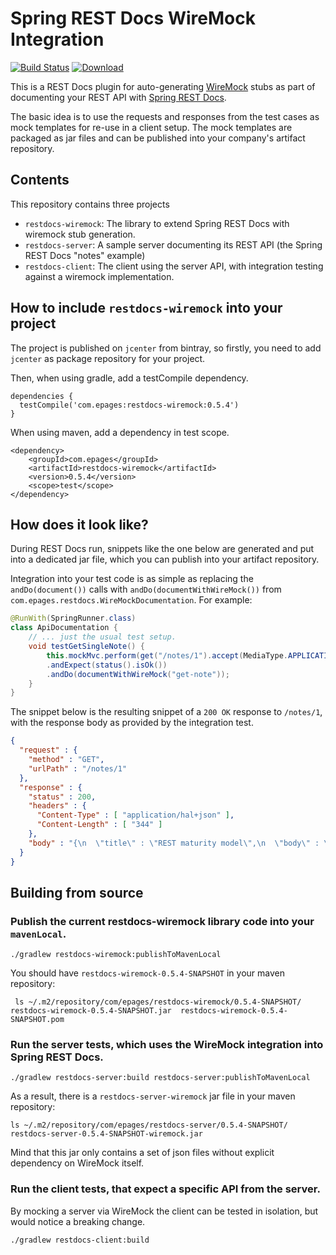 # Spring REST Docs WireMock Integration

[![Build Status](https://travis-ci.org/ePages-de/restdocs-wiremock.png)](https://travis-ci.org/ePages-de/restdocs-wiremock)
[ ![Download](https://api.bintray.com/packages/epages/maven/restdocs-wiremock/images/download.svg) ](https://bintray.com/epages/maven/restdocs-wiremock/_latestVersion)

This is a REST Docs plugin for auto-generating [WireMock](http://wiremock.org/) stubs
as part of documenting your REST API with [Spring REST Docs](http://projects.spring.io/spring-restdocs/).

The basic idea is to use the requests and responses from the test cases as mock templates for re-use 
in a client setup. The mock templates are packaged as jar files and can be published into your company's
artifact repository.

## Contents

This repository contains three projects

* `restdocs-wiremock`: The library to extend Spring REST Docs with wiremock stub generation.
* `restdocs-server`: A sample server documenting its REST API (the Spring REST Docs "notes" example)
* `restdocs-client`: The client using the server API, with integration testing against a wiremock implementation.


## How to include `restdocs-wiremock` into your project

The project is published on `jcenter` from bintray, so firstly, you need to add `jcenter` as package repository for your project.

Then, when using gradle, add a testCompile dependency.

```
dependencies {
  testCompile('com.epages:restdocs-wiremock:0.5.4')
}
```

When using maven, add a dependency in test scope.

```
<dependency>
	<groupId>com.epages</groupId>
	<artifactId>restdocs-wiremock</artifactId>
	<version>0.5.4</version>
	<scope>test</scope>
</dependency>
```

## How does it look like?

During REST Docs run, snippets like the one below are generated and put into a dedicated jar file, which you can
publish into your artifact repository. 

Integration into your test code is as simple as replacing the `andDo(document())` calls with
`andDo(documentWithWireMock())` from `com.epages.restdocs.WireMockDocumentation`. For example:

```java
@RunWith(SpringRunner.class)
class ApiDocumentation {
    // ... just the usual test setup.
    void testGetSingleNote() {
        this.mockMvc.perform(get("/notes/1").accept(MediaType.APPLICATION_JSON)) 
        .andExpect(status().isOk()) 
        .andDo(documentWithWireMock("get-note"));
    }
}
```

The snippet below is the resulting snippet of a `200 OK` response to `/notes/1`, with
the response body as provided by the integration test.

```json
{
  "request" : {
    "method" : "GET",
    "urlPath" : "/notes/1"
  },
  "response" : {
    "status" : 200,
    "headers" : {
      "Content-Type" : [ "application/hal+json" ],
      "Content-Length" : [ "344" ]
    },
    "body" : "{\n  \"title\" : \"REST maturity model\",\n  \"body\" : \"http://martinfowler.com/articles/richardsonMaturityModel.html\",\n  \"_links\" : {\n    \"self\" : {\n      \"href\" : \"http://localhost:8080/notes/1\"\n    },\n    \"note\" : {\n      \"href\" : \"http://localhost:8080/notes/1\"\n    },\n    \"tags\" : {\n      \"href\" : \"http://localhost:8080/notes/1/tags\"\n    }\n  }\n}"
  }
}
```


## Building from source

### Publish the current restdocs-wiremock library code into your `mavenLocal`.

```shell
./gradlew restdocs-wiremock:publishToMavenLocal
```

You should have `restdocs-wiremock-0.5.4-SNAPSHOT` in your maven repository:

```shell
 ls ~/.m2/repository/com/epages/restdocs-wiremock/0.5.4-SNAPSHOT/
restdocs-wiremock-0.5.4-SNAPSHOT.jar  restdocs-wiremock-0.5.4-SNAPSHOT.pom
```

###  Run the server tests, which uses the WireMock integration into Spring REST Docs.

```shell
./gradlew restdocs-server:build restdocs-server:publishToMavenLocal
```

As a result, there is a `restdocs-server-wiremock` jar file in your maven repository:

```shell
ls ~/.m2/repository/com/epages/restdocs-server/0.5.4-SNAPSHOT/
restdocs-server-0.5.4-SNAPSHOT-wiremock.jar
```

Mind that this jar only contains a set of json files without explicit dependency on WireMock itself. 

###  Run the client tests, that expect a specific API from the server. 

By mocking a server via WireMock the client can be tested in isolation, but would notice a breaking change.

```shell
./gradlew restdocs-client:build
```

	

